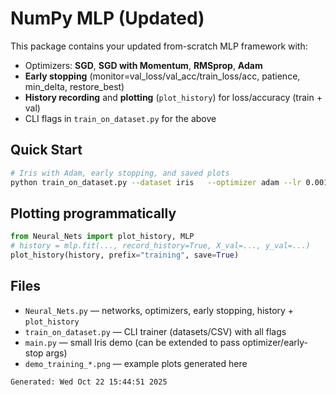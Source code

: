 
# NumPy MLP (Updated)

This package contains your updated from-scratch MLP framework with:
- Optimizers: **SGD**, **SGD with Momentum**, **RMSprop**, **Adam**
- **Early stopping** (monitor=val_loss/val_acc/train_loss/acc, patience, min_delta, restore_best)
- **History recording** and **plotting** (`plot_history`) for loss/accuracy (train + val)
- CLI flags in `train_on_dataset.py` for the above

## Quick Start
```bash
# Iris with Adam, early stopping, and saved plots
python train_on_dataset.py --dataset iris   --optimizer adam --lr 0.001   --early_stop --patience 20 --monitor val_loss --restore_best   --record_history --plot_curves --plot_prefix iris_run
```

## Plotting programmatically
```python
from Neural_Nets import plot_history, MLP
# history = mlp.fit(..., record_history=True, X_val=..., y_val=...)
plot_history(history, prefix="training", save=True)
```

## Files
- `Neural_Nets.py` — networks, optimizers, early stopping, history + `plot_history`
- `train_on_dataset.py` — CLI trainer (datasets/CSV) with all flags
- `main.py` — small Iris demo (can be extended to pass optimizer/early-stop args)
- `demo_training_*.png` — example plots generated here
```
Generated: Wed Oct 22 15:44:51 2025
